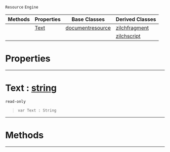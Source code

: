  `Resource` `Engine`



|Methods|Properties|Base Classes|Derived Classes|
|---|---|---|---|
| |[ Text](https://github.com/ArendDanielek/ZeroDocsTest/blob/master/code_reference/class_reference/zilchdocumentresource.markdown#text-zero-engine-documen)|[documentresource](https://github.com/ArendDanielek/ZeroDocsTest/blob/master/code_reference/class_reference/documentresource.markdown)|[zilchfragment](https://github.com/ArendDanielek/ZeroDocsTest/blob/master/code_reference/class_reference/zilchfragment.markdown)|
| | | |[zilchscript](https://github.com/ArendDanielek/ZeroDocsTest/blob/master/code_reference/class_reference/zilchscript.markdown)|


 #  Properties


---  
 #  Text : [string](https://github.com/ArendDanielek/ZeroDocsTest/blob/master/code_reference/zilch_base_types/string.markdown)

 `read-only`

> 
> ``` lang=cpp, name=Zilch
> var Text : String


---  
 #  Methods


---  
 
  
  
  
  
  
  
  

 